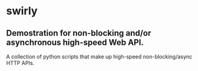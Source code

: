 # swirly

## Demostration for non-blocking and/or asynchronous high-speed Web API.

A collection of python scripts that make up high-speed non-blocking/async HTTP APIs.  
